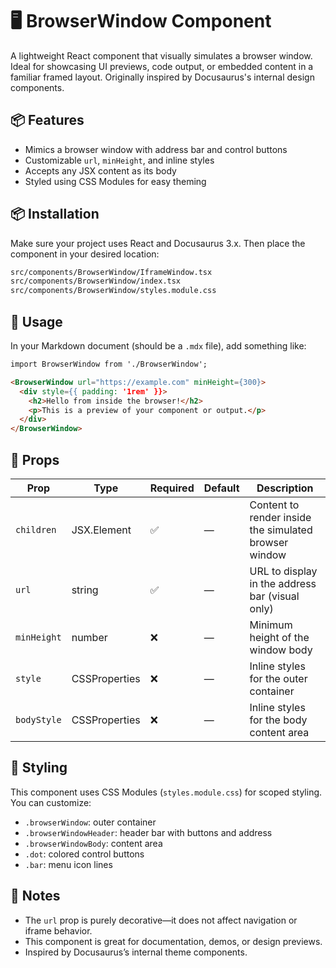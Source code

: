 # 🖥️ BrowserWindow Component

A lightweight React component that visually simulates a browser window. Ideal for showcasing UI previews, code output, or embedded content in a familiar framed layout. Originally inspired by Docusaurus's internal design components.

## 📦 Features

* Mimics a browser window with address bar and control buttons
* Customizable `url`, `minHeight`, and inline styles
* Accepts any JSX content as its body
* Styled using CSS Modules for easy theming

## 📦 Installation

Make sure your project uses React and Docusaurus 3.x. Then place the component in your desired location:

```bash
src/components/BrowserWindow/IframeWindow.tsx
src/components/BrowserWindow/index.tsx
src/components/BrowserWindow/styles.module.css
```

## 🚀 Usage

In your Markdown document (should be a `.mdx` file), add something like:

```markdown
import BrowserWindow from './BrowserWindow';

<BrowserWindow url="https://example.com" minHeight={300}>
  <div style={{ padding: '1rem' }}>
    <h2>Hello from inside the browser!</h2>
    <p>This is a preview of your component or output.</p>
  </div>
</BrowserWindow>
```

## 🧾 Props

| Prop | Type | Required | Default | Description |
| --- |  --- | --- | --- | --- |
| `children` | JSX.Element | ✅ | — | Content to render inside the simulated browser window |
| `url` | string | ✅ | —  | URL to display in the address bar (visual only) |
| `minHeight` | number | ❌ | — | Minimum height of the window body |
| `style` | CSSProperties | ❌ | — | Inline styles for the outer container |
| `bodyStyle` | CSSProperties | ❌ | — | Inline styles for the body content area |

## 🎨 Styling

This component uses CSS Modules (`styles.module.css`) for scoped styling. You can customize:

* `.browserWindow`: outer container
* `.browserWindowHeader`: header bar with buttons and address
* `.browserWindowBody`: content area
* `.dot`: colored control buttons
* `.bar`: menu icon lines

## 🧠 Notes

* The `url` prop is purely decorative—it does not affect navigation or iframe behavior.
* This component is great for documentation, demos, or design previews.
* Inspired by Docusaurus’s internal theme components.
